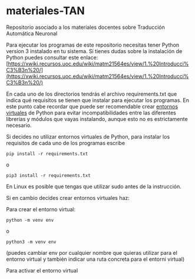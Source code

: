 # materiales-TAN
Repositorio asociado a los materiales docentes sobre Traducción Automática Neuronal

Para ejecutar los programas de este repositorio necesitas tener Python version 3 instalado en tu sistema. Si tienes dudas sobre la instalación de Python puedes consultar este enlace: [https://xwiki.recursos.uoc.edu/wiki/matm21564es/view/1.%20Introducci%C3%B3n%20/](https://xwiki.recursos.uoc.edu/wiki/matm21564es/view/1.%20Introducci%C3%B3n%20/)

En cada uno de los directorios tendrás el archivo requirements.txt que indica qué requisitos se tienen que instalar para ejecutar los programas. En este punto cabe recordar que puede ser recomendable crear [entornos virtuales](https://docs.python.org/es/3/tutorial/venv.html) de Python para evitar incompatibilidades entre las diferentes librerías y módulos que vayas instalando, aunque esto no es estrictamente necesario.

Si decides no utilizar entornos virtuales de Python, para instalar los requisitos de cada uno de los programas escribe

`pip install -r requirements.txt`

o

`pip3 install -r requirements.txt`

En Linux es posible que tengas que utilizar sudo antes de la instrucción.

Si en cambio decides crear entornos virtuales haz:

Para crear el entorno virtual:

`python -m venv env`

o

`python3 -m venv env`

(puedes cambiar env por cualquier nombre que quieras utilizar para el entorno virtual y también indicar una ruta concreta para el entorni virtual)

Para activar el entorno virtual
